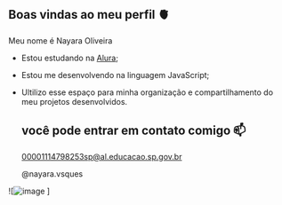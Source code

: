 ## Boas vindas ao meu perfil 🫀

Meu nome é Nayara Oliveira

- Estou estudando na [Alura](https://www.alura.com.br);
- Estou me desenvolvendo na linguagem JavaScript;
- Ultilizo esse espaço para minha organização e compartilhamento do meu projetos desenvolvidos.

  ## você pode entrar em contato comigo 📫

  00001114798253sp@al.educacao.sp.gov.br

  @nayara.vsques

![![image](https://github.com/nayaravsquees/nayaravsquees/assets/169841058/4776c481-96c6-48ac-b261-65ba6c1de176)
]

